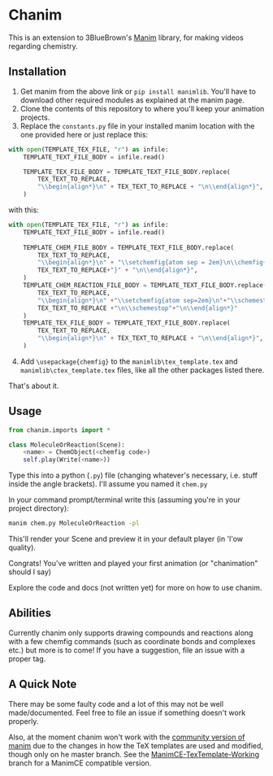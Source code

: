 # Chanim
This is an extension to 3BlueBrown's [Manim](https://www.github.com/3b1b/manim) library,
for making videos regarding chemistry.

## Installation
1. Get manim from the above link or `pip install manimlib`. You'll have to download other 
required modules as explained at the manim page.
2. Clone the contents of this repository to where you'll keep your animation projects.
3. Replace the `constants.py` file in your installed manim location with the one provided here
or just replace this:
```py
with open(TEMPLATE_TEX_FILE, "r") as infile:
    TEMPLATE_TEXT_FILE_BODY = infile.read()

    TEMPLATE_TEX_FILE_BODY = TEMPLATE_TEXT_FILE_BODY.replace(
        TEX_TEXT_TO_REPLACE,
        "\\begin{align*}\n" + TEX_TEXT_TO_REPLACE + "\n\\end{align*}",
    )
```
with this:
```py
with open(TEMPLATE_TEX_FILE, "r") as infile:
    TEMPLATE_TEXT_FILE_BODY = infile.read()
    
    TEMPLATE_CHEM_FILE_BODY = TEMPLATE_TEXT_FILE_BODY.replace(
        TEX_TEXT_TO_REPLACE,
        "\\begin{align*}\n" + "\\setchemfig{atom sep = 2em}\n\\chemfig{" +
        TEX_TEXT_TO_REPLACE+"}" + "\n\\end{align*}",
    )
    TEMPLATE_CHEM_REACTION_FILE_BODY = TEMPLATE_TEXT_FILE_BODY.replace(
        TEX_TEXT_TO_REPLACE,
        "\\begin{align*}\n" +"\\setchemfig{atom sep=2em}\n"+"\\schemestart\n"+
        TEX_TEXT_TO_REPLACE +"\n\\schemestop"+"\n\\end{align*}" 
    )
    TEMPLATE_TEX_FILE_BODY = TEMPLATE_TEXT_FILE_BODY.replace(
        TEX_TEXT_TO_REPLACE,
        "\\begin{align*}\n" + TEX_TEXT_TO_REPLACE + "\n\\end{align*}",
    )

```

4. Add `\usepackage{chemfig}` to the `manimlib\tex_template.tex` and `manimlib\ctex_template.tex`
files, like all the other packages listed there.

That's about it.

## Usage
```py
from chanim.imports import *

class MoleculeOrReaction(Scene):
    <name> = ChemObject(<chemfig code>)
    self.play(Write(<name>))
```

Type this into a python (`.py`) file (changing whatever's necessary, i.e. stuff inside the angle brackets). I'll assume you named it `chem.py`

In your command prompt/terminal write this (assuming you're in your project directory):

```sh
manim chem.py MoleculeOrReaction -pl
```
This'll render your Scene and preview it in your default player (in 'l'ow quality).

Congrats! You've written and played your first animation (or "chanimation" should I say)

Explore the code and docs (not written yet) for more on how to use chanim.

## Abilities
Currently chanim only supports drawing compounds and reactions along with a few chemfig commands (such as coordinate bonds and complexes etc.) but more is to come! If you have a suggestion, file an issue with a proper tag.

## A Quick Note
There may be some faulty code and a lot of this may not be well made/documented. Feel free to file an issue if something doesn't work properly.

Also, at the moment chanim won't work with the [community version of manim](https://github.com/ManimCommunity/manim) due to the changes in how the TeX templates are used and modified, though only on he master branch. See the [ManimCE-TexTemplate-Working](https://github.com/raghavg123/chanim/tree/ManimCE-TexTemplate-Working) branch for a ManimCE compatible version.
